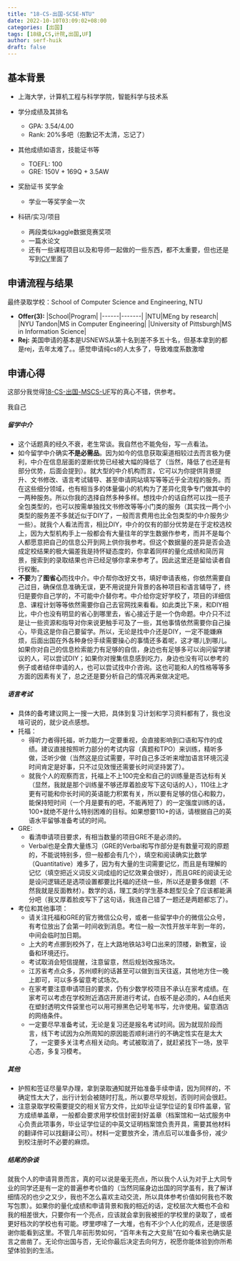 ```yaml
---
title: "18-CS-出国-SCSE-NTU"
date: 2022-10-10T03:09:02+08:00
categories: [出国]
tags: [18级,CS,计院,出国,UF]
author: serf-huik
draft: false
---
```



## 基本背景 

- 上海大学，计算机工程与科学学院，智能科学与技术系

- 学分成绩及其排名
  - GPA: 3.54/4.00
  - Rank: 20%多吧（抱歉记不太清，忘记了）

- 其他成绩如语言，技能证书等
  - TOEFL: 100
  - GRE: 150V + 169Q + 3.5AW

- 奖励证书 奖学金
  - 学业一等奖学金一次

- 科研/实习/项目
  - 两段类似kaggle数据竞赛奖项
  - 一篇水论文
  - 还有一些课程项目以及和导师一起做的一些东西，都不太重要，但也还是写到[CV](https://shenjiyuan123.github.io)里面了

## 申请流程与结果

最终录取学校：School of Computer Science and Engineering, NTU


- **Offer(3):** 
  |School|Program|
  |------|-------|
  |NTU|MEng by research|
  |NYU Tandon|MS in Computer Engineering|
  |University of Pittsburgh|MS in Information Science|
- **Rej:** 
  美国申请的基本是USNEWS从第十名到差不多五十名，但基本拿到的都是rej，去年太难了。。感觉申请纯cs的人太多了，导致难度系数激增
  
## 申请心得

这部分我觉得[18-CS-出国-MSCS-UF](https://shuosc.github.io/fly/posts/18-anonymous-cs-mscs-uf/)写的真心不错，供参考。

我自己

##### 留学中介
- 这个话题真的经久不衰，老生常谈。我自然也不能免俗，写一点看法。
- 如今留学中介确实**不是必需品**。因为如今的信息获取渠道相较过去而言极为便利，中介在信息层面的垄断优势已经被大幅的降低了（当然，降低了也还是有部分优势，后面会提到）。就大型的中介机构而言，它可以为你提供背景提升、文书修改、语言考试辅导、甚至申请网站填写等等近乎全流程的服务。而在这些细分领域，也有相当多的体量偏小的机构为了差异化竞争专门做其中的一两种服务。所以你我的选择自然多种多样。想找中介的话自然可以找一揽子全包类型的，也可以按需单独找文书修改等等小门类的服务（其实找一两个小类型的服务差不多就近似于DIY了，一般而言费用也比全包类型的中介服务少一些）。就我个人看法而言，相比DIY，中介的仅有的部分优势是在于定校选校上，因为大型机构手上一般都会有大量往年的学生数据作参考，而并不是每个人都愿意把自己的信息公开到网上供你我参考。但这个数据量的差异是否会造成定校结果的极大偏差我是持怀疑态度的，你拿着同样的量化成绩和简历背景，搜索到的录取结果也许已经足够你拿来参考了。因此这里还是留给读者自行权衡。
- **不要**为了**图省心**而找中介。中介帮你改好文书，填好申请表格，你依然需要自己过目，确保信息准确无误，更不用说提升背景的各种项目和语言辅导了，终归是要你自己学的，不可能中介替你考。中介给你定好学校了，项目的详细信息、课程计划等等依然需要你自己去官网找来看看。如此类比下来，和DIY相比，中介也没有明显的省心到哪里去，省心接近于是一个伪命题。中介只不过是让一些资源和指导对你来说更触手可及了一些，其他事情依然需要你自己操心，毕竟这是你自己要留学。所以，无论是找中介还是DIY，一定不能嫌麻烦，后面出国在外各种身份手续需要操心的事情还多着呢，这才哪儿到哪儿。如果你对自己的信息检索能力有足够的自信，身边也有足够多可以询问留学建议的人，可以尝试DIY；如果你对搜集信息感到吃力，身边也没有可以参考的例子或者结伴申请的人，也可以尝试找中介咨询。这也可能和人的性格等等多方面的因素有关了，总之还是要分析自己的情况再来做决定吧。

##### 语言考试
- 具体的备考建议网上一搜一大把，具体到复习计划和学习资料都有了，我也没啥可说的，就少说点感想。
- 托福： 
  - 得听力者得托福，听力能力一定要重视，会直接影响到口语和写作的成绩。建议直接按照听力部分的考试内容（真题和TPO）来训练，精听多做，泛听少做（当然这是应试需要，平时自己多泛听来增加语言环境沉浸时间肯定是好事，只不过见效慢还需要长时间坚持罢了）。
  - 就我个人的观察而言，托福上不上100完全和自己的训练量是否达标有关（显然，我就是那个训练量不够还厚着脸皮写下这句话的人），110往上才更有可能和你长时间的英语能力积累有关，所以要有足够的信心和毅力，能保持短时间（一个月是要有的吧，不能再短了）的一定强度训练的话，100+就绝不是什么特别困难的目标。如果想要110+的话，请根据自己的英语水平留够准备考试的时间。
- GRE:
  - 看清申请项目要求，有相当数量的项目GRE不是必须的。
  - Verbal也是全靠大量练习（GRE的Verbal和写作部分是有数量可观的原题的，不能说特别多，但一般都会有几个），填空和阅读确实比数学（Quantitative）难多了，因为有大量的生词需要记忆，而且是有理解的记忆（填空把近义词反义词成组的记忆效果会很好），而且GRE的阅读无论是设问逻辑还是选项设置都要比托福的还绕一些，所以还是要多做题（不然我就是反面教材）。数学的话，理工类的学生基本题型见全了应该都能满分吧（我又厚着脸皮写下了这句话，我连自己错了一题还是两题都忘了）。
- 考位和其他事项：
  - 请关注托福和GRE的官方微信公众号，或者一些留学中介的微信公众号，有考位放出了会第一时间收到消息。考位一般一次性开放半年到一年的，中间会临时加日期。
  - 上大的考点挪到校外了，在上大路地铁站3号口出来的顶楼，新教室，设备和环境还行。
  - 考试取消会短信提醒，注意留意，然后规划改报场次。
  - 江苏省考点众多，苏州顺利的话甚至可以做到当天往返，其他地方住一晚上即可，可以多多留意考试场次。
  - 在家考要注意申请项目的要求，仍有少数学校项目不承认在家考成绩。在家考可以考虑在学校附近酒店开房进行考试，白板不是必须的，A4白纸夹在塑封透明文件袋里也可以用可擦黑色记号笔书写，允许使用。留意酒店的网络条件。
  - 一定要尽早准备考试，无论是复习还是报名考试时间。因为就现阶段而言，线下考试因为众所周知的原因能否顺利进行的不确定性实在是太大了，一定要多关注考点相关动向。考试被取消了，就赶紧找下一场，放平心态，多复习模考。
  
##### 其他
- 护照和签证尽量早办理，拿到录取通知就开始准备手续申请，因为同样的，不确定性太大了，出行计划会被随时打乱，所以要尽早规划，否则时间会很赶。
- 注意录取学校需要提交的相关官方文件，比如毕业证学位证的复印件盖章，官方成绩单盖章，一般都会要求用学校信封密封好盖章（档案馆和一站式服务中心负责此项事务，毕业证学位证的中英文证明档案馆负责开具，需要其他材料的翻译件可以找翻译公司）。材料一定要放齐全，清点后可以准备多份，减少到校注册时不必要的麻烦。

##### 结尾的杂谈
就我个人的申请背景而言，真的可以说是毫无亮点，所以我个人认为对于上大同专业的同学还是有一定的普遍参考价值的（当然同届身边出国的同学虽有，我了解详细情况的也少之又少，我也不怎么喜欢主动交流，所以具体参考价值如何我也不敢写包票）。如果你的量化成绩和申请背景和我的相近的话，定校层次大概也不会和我的相差很大，只要你有一个亮点，应该就会拿到我被拒的学校里的录取了，或者更好档次的学校也有可能。啰里啰嗦了一大堆，也有不少个人化的观点，还是很感谢你能看到这里。不管几年前形势如何，“百年未有之大变局”在如今看来也确实是言之凿凿了。无论你出国与否，无论你最后决定去向何方，祝愿你能体验到你所希望体验到的生活。

